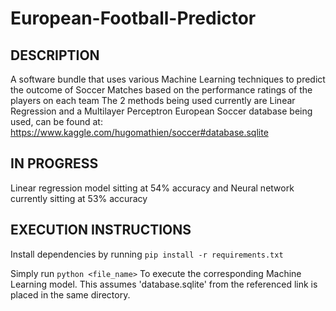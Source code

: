 # European-Football-Predictor

## DESCRIPTION
A software bundle that uses various Machine Learning techniques to predict the outcome of Soccer Matches based on the performance ratings of the players on each team
The 2 methods being used currently are Linear Regression and a Multilayer Perceptron
European Soccer database being used, can be found at: https://www.kaggle.com/hugomathien/soccer#database.sqlite

## IN PROGRESS
Linear regression model sitting at 54% accuracy and Neural network currently sitting at 53% accuracy


## EXECUTION INSTRUCTIONS

Install dependencies by running
```pip install -r requirements.txt```

Simply run 
```python <file_name>``` 
To execute the corresponding Machine Learning model. This assumes 'database.sqlite' from the referenced link is placed in the same directory.
